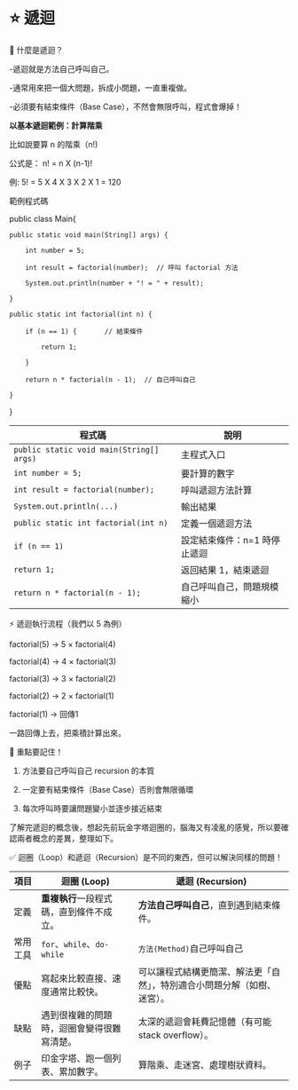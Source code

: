 # ⭐ 遞迴
📖 什麼是遞迴？

-遞迴就是方法自己呼叫自己。

-通常用來把一個大問題，拆成小問題，一直重複做。

-必須要有結束條件（Base Case），不然會無限呼叫，程式會爆掉！

**以基本遞迴範例：計算階乘**

比如說要算 n 的階乘（n!)

公式是： n! = n X (n-1)!

例: 5! = 5 X 4 X 3 X 2 X 1 = 120

範例程式碼

public class Main{

    public static void main(String[] args) {
    
        int number = 5;
        
        int result = factorial(number);  // 呼叫 factorial 方法
        
        System.out.println(number + "! = " + result);
        
    }

    public static int factorial(int n) {
    
        if (n == 1) {       // 結束條件
        
            return 1;
            
        }
        
        return n * factorial(n - 1);  // 自己呼叫自己
        
    }
    
}

| 程式碼                              | 說明                         |
|-----------------------------------|-------------------------------|
| `public static void main(String[] args)` | 主程式入口              |
| `int number = 5;`                 | 要計算的數字                   |
| `int result = factorial(number);`| 呼叫遞迴方法計算                |
| `System.out.println(...)`        | 輸出結果                       |
| `public static int factorial(int n)` | 定義一個遞迴方法           |
| `if (n == 1)`                    | 設定結束條件：n=1 時停止遞迴   |
| `return 1;`                      | 返回結果 1，結束遞迴           |
| `return n * factorial(n - 1);`   | 自己呼叫自己，問題規模縮小     |

⚡ 遞迴執行流程（我們以 5 為例）

factorial(5) → 5 × factorial(4)

factorial(4) → 4 × factorial(3)

factorial(3) → 3 × factorial(2)

factorial(2) → 2 × factorial(1)

factorial(1) → 回傳1

一路回傳上去，把乘積計算出來。

🧠 重點要記住！

1. 方法要自己呼叫自己	recursion 的本質

2. 一定要有結束條件（Base Case）否則會無限循環

3. 每次呼叫時要讓問題變小並逐步接近結束

了解完遞迴的概念後，想起先前玩金字塔迴圈的，腦海又有凌亂的感覺，所以要確認兩者概念的差異，整理如下。

✅ 迴圈（Loop）和遞迴（Recursion）是不同的東西，但可以解決同樣的問題！

| 項目   | 迴圈 (Loop)                                             | 遞迴 (Recursion)                                               |
|--------|----------------------------------------------------------|----------------------------------------------------------------|
| 定義   | **重複執行**一段程式碼，直到條件不成立。                 | **方法自己呼叫自己**，直到遇到結束條件。                     |
| 常用工具 | `for`、`while`、`do-while`                              | `方法(Method)`自己呼叫自己                                     |
| 優點   | 寫起來比較直接、速度通常比較快。                         | 可以讓程式結構更簡潔、解法更「自然」，特別適合小問題分解（如樹、迷宮）。 |
| 缺點   | 遇到很複雜的問題時，迴圈會變得很難寫清楚。               | 太深的遞迴會耗費記憶體（有可能 stack overflow）。            |
| 例子   | 印金字塔、跑一個列表、累加數字。                         | 算階乘、走迷宮、處理樹狀資料。                               |




